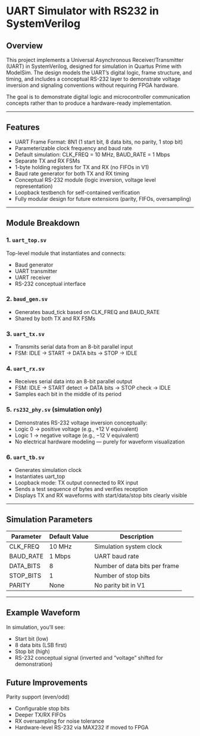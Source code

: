 # UART Simulator with RS232 in SystemVerilog

## Overview

This project implements a Universal Asynchronous Receiver/Transmitter (UART) in SystemVerilog, designed for simulation in Quartus Prime with ModelSim.
The design models the UART’s digital logic, frame structure, and timing, and includes a conceptual RS-232 layer to demonstrate voltage inversion and signaling conventions without requiring FPGA hardware.

The goal is to demonstrate digital logic and microcontroller communication concepts rather than to produce a hardware-ready implementation.

---

## Features

* UART Frame Format: 8N1 (1 start bit, 8 data bits, no parity, 1 stop bit)
* Parameterizable clock frequency and baud rate
* Default simulation: CLK_FREQ = 10 MHz, BAUD_RATE = 1 Mbps
* Separate TX and RX FSMs
* 1-byte holding registers for TX and RX (no FIFOs in V1)
* Baud rate generator for both TX and RX timing
* Conceptual RS-232 module (logic inversion, voltage level representation)
* Loopback testbench for self-contained verification
* Fully modular design for future extensions (parity, FIFOs, oversampling)

---


## Module Breakdown

### 1. `uart_top.sv`
Top-level module that instantiates and connects:
* Baud generator
* UART transmitter
* UART receiver
* RS-232 conceptual interface

### 2. `baud_gen.sv`
* Generates baud_tick based on CLK_FREQ and BAUD_RATE
* Shared by both TX and RX FSMs

### 3. `uart_tx.sv`
* Transmits serial data from an 8-bit parallel input
* FSM: IDLE → START → DATA bits → STOP → IDLE

### 4. `uart_rx.sv`
* Receives serial data into an 8-bit parallel output
* FSM: IDLE → START detect → DATA bits → STOP check → IDLE
* Samples each bit in the middle of its period

### 5. `rs232_phy.sv` (simulation only)
* Demonstrates RS-232 voltage inversion conceptually:
* Logic 0 → positive voltage (e.g., +12 V equivalent)
* Logic 1 → negative voltage (e.g., −12 V equivalent)
* No electrical hardware modeling — purely for waveform visualization

### 6. `uart_tb.sv`
* Generates simulation clock
* Instantiates uart_top
* Loopback mode: TX output connected to RX input
* Sends a test sequence of bytes and verifies reception
* Displays TX and RX waveforms with start/data/stop bits clearly visible

---

## Simulation Parameters
| Parameter	| Default Value	| Description                   |
| --------- | ------------- | ----------------------------- |
| CLK_FREQ	| 10 MHz	      | Simulation system clock       |
| BAUD_RATE	| 1 Mbps	      | UART baud rate                |
| DATA_BITS	| 8	            | Number of data bits per frame |
| STOP_BITS	| 1	            | Number of stop bits           |
| PARITY	  | None	        | No parity bit in V1           |

---

## Example Waveform

In simulation, you’ll see:
* Start bit (low)
* 8 data bits (LSB first)
* Stop bit (high)
* RS-232 conceptual signal (inverted and “voltage” shifted for demonstration)

## Future Improvements

Parity support (even/odd)
* Configurable stop bits
* Deeper TX/RX FIFOs
* RX oversampling for noise tolerance
* Hardware-level RS-232 via MAX232 if moved to FPGA
